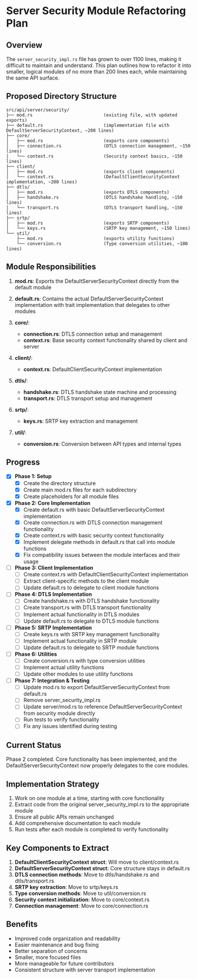 # Server Security Module Refactoring Plan

## Overview

The `server_security_impl.rs` file has grown to over 1100 lines, making it difficult to maintain and understand. This plan outlines how to refactor it into smaller, logical modules of no more than 200 lines each, while maintaining the same API surface.

## Proposed Directory Structure

```
src/api/server/security/
├── mod.rs                           (existing file, with updated exports)
├── default.rs                       (implementation file with DefaultServerSecurityContext, ~200 lines)
├── core/
│   ├── mod.rs                       (exports core components)
│   ├── connection.rs                (DTLS connection management, ~150 lines)
│   └── context.rs                   (Security context basics, ~150 lines)
├── client/
│   ├── mod.rs                       (exports client components)
│   └── context.rs                   (DefaultClientSecurityContext implementation, ~200 lines)
├── dtls/
│   ├── mod.rs                       (exports DTLS components)
│   ├── handshake.rs                 (DTLS handshake handling, ~150 lines)
│   └── transport.rs                 (DTLS transport handling, ~150 lines)
├── srtp/
│   ├── mod.rs                       (exports SRTP components)
│   └── keys.rs                      (SRTP key management, ~150 lines)
└── util/
    ├── mod.rs                       (exports utility functions)
    └── conversion.rs                (Type conversion utilities, ~100 lines)
```

## Module Responsibilities

1. **mod.rs**: Exports the DefaultServerSecurityContext directly from the default module
   
2. **default.rs**: Contains the actual DefaultServerSecurityContext implementation with trait implementation that delegates to other modules

3. **core/**:
   - **connection.rs**: DTLS connection setup and management
   - **context.rs**: Base security context functionality shared by client and server

4. **client/**:
   - **context.rs**: DefaultClientSecurityContext implementation

5. **dtls/**:
   - **handshake.rs**: DTLS handshake state machine and processing
   - **transport.rs**: DTLS transport setup and management

6. **srtp/**:
   - **keys.rs**: SRTP key extraction and management

7. **util/**:
   - **conversion.rs**: Conversion between API types and internal types

## Progress

- [x] **Phase 1: Setup**
  - [x] Create the directory structure
  - [x] Create main mod.rs files for each subdirectory
  - [x] Create placeholders for all module files

- [x] **Phase 2: Core Implementation**
  - [x] Create default.rs with basic DefaultServerSecurityContext implementation
  - [x] Create connection.rs with DTLS connection management functionality
  - [x] Create context.rs with basic security context functionality
  - [x] Implement delegate methods in default.rs that call into module functions
  - [x] Fix compatibility issues between the module interfaces and their usage

- [ ] **Phase 3: Client Implementation**
  - [ ] Create context.rs with DefaultClientSecurityContext implementation
  - [ ] Extract client-specific methods to the client module
  - [ ] Update default.rs to delegate to client module functions

- [ ] **Phase 4: DTLS Implementation**
  - [ ] Create handshake.rs with DTLS handshake functionality
  - [ ] Create transport.rs with DTLS transport functionality
  - [ ] Implement actual functionality in DTLS modules
  - [ ] Update default.rs to delegate to DTLS module functions

- [ ] **Phase 5: SRTP Implementation**
  - [ ] Create keys.rs with SRTP key management functionality
  - [ ] Implement actual functionality in SRTP module
  - [ ] Update default.rs to delegate to SRTP module functions

- [ ] **Phase 6: Utilities**
  - [ ] Create conversion.rs with type conversion utilities
  - [ ] Implement actual utility functions
  - [ ] Update other modules to use utility functions

- [ ] **Phase 7: Integration & Testing**
  - [ ] Update mod.rs to export DefaultServerSecurityContext from default.rs
  - [ ] Remove server_security_impl.rs
  - [ ] Update server/mod.rs to reference DefaultServerSecurityContext from security module directly
  - [ ] Run tests to verify functionality
  - [ ] Fix any issues identified during testing

## Current Status

Phase 2 completed. Core functionality has been implemented, and the DefaultServerSecurityContext now properly delegates to the core modules.

## Implementation Strategy

1. Work on one module at a time, starting with core functionality
2. Extract code from the original server_security_impl.rs to the appropriate module
3. Ensure all public APIs remain unchanged
4. Add comprehensive documentation to each module
5. Run tests after each module is completed to verify functionality

## Key Components to Extract

1. **DefaultClientSecurityContext struct**: Will move to client/context.rs
2. **DefaultServerSecurityContext struct**: Core structure stays in default.rs
3. **DTLS connection methods**: Move to dtls/handshake.rs and dtls/transport.rs
4. **SRTP key extraction**: Move to srtp/keys.rs
5. **Type conversion methods**: Move to util/conversion.rs
6. **Security context initialization**: Move to core/context.rs
7. **Connection management**: Move to core/connection.rs

## Benefits

- Improved code organization and readability
- Easier maintenance and bug fixing
- Better separation of concerns
- Smaller, more focused files
- More manageable for future contributors
- Consistent structure with server transport implementation 